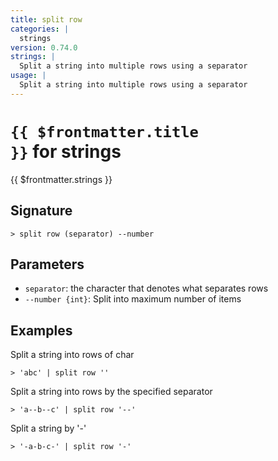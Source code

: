 ```yaml
---
title: split row
categories: |
  strings
version: 0.74.0
strings: |
  Split a string into multiple rows using a separator
usage: |
  Split a string into multiple rows using a separator
---
```


# <code>{{ $frontmatter.title }}</code> for strings

<div class='command-title'>{{ $frontmatter.strings }}</div>

## Signature

```> split row (separator) --number```

## Parameters

 -  `separator`: the character that denotes what separates rows
 -  `--number {int}`: Split into maximum number of items

## Examples

Split a string into rows of char
```shell
> 'abc' | split row ''
```

Split a string into rows by the specified separator
```shell
> 'a--b--c' | split row '--'
```

Split a string by '-'
```shell
> '-a-b-c-' | split row '-'
```
